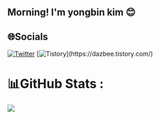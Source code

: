 ## Morning! I'm yongbin kim 😊

## 🌐Socials
[![Twitter](https://img.shields.io/badge/Twitter-%231DA1F2.svg?logo=Twitter&logoColor=white)](https://twitter.com/zabees2) 
[![Tistory](https://img.shields.io/badge/Tistory-3874D8?style=for-the-badge")](https://dazbee.tistory.com/)

# 📊GitHub Stats :
![](https://github-readme-stats.vercel.app/api?username=Zabee52&theme=default&hide_border=false&include_all_commits=false&count_private=false)<br/>

